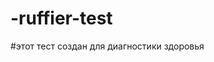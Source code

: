 # -ruffier-test
#этот тест создан для диагностики здоровья 
















































